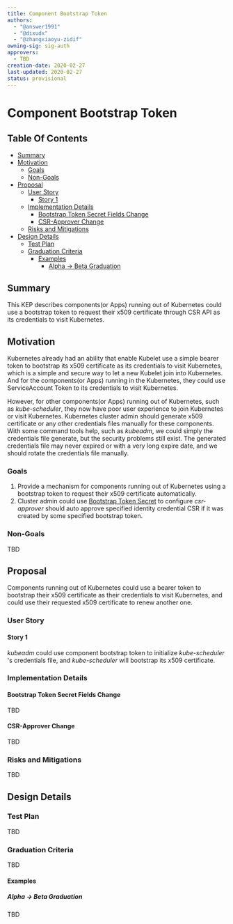 ```yaml
---
title: Component Bootstrap Token
authors:
  - "@answer1991"
  - "@dixudx"
  - "@zhangxiaoyu-zidif"
owning-sig: sig-auth
approvers:
  - TBD
creation-date: 2020-02-27
last-updated: 2020-02-27
status: provisional
---
```


# Component Bootstrap Token

## Table Of Contents

<!-- toc -->
- [Summary](#summary)
- [Motivation](#motivation)
  - [Goals](#goals)
  - [Non-Goals](#non-goals)
- [Proposal](#proposal)
  - [User Story](#user-story)
    - [Story 1](#story-1)
  - [Implementation Details](#implementation-details)
    - [Bootstrap Token Secret Fields Change](#bootstrap-token-secret-fields-change)
    - [CSR-Approver Change](#csr-approver-change)
  - [Risks and Mitigations](#risks-and-mitigations)
- [Design Details](#design-details)
  - [Test Plan](#test-plan)
  - [Graduation Criteria](#graduation-criteria)
    - [Examples](#examples)
      - [Alpha -&gt; Beta Graduation](#alpha---beta-graduation)
<!-- /toc -->

## Summary

This KEP describes components(or Apps) running out of Kubernetes could use a bootstrap token to request their x509 
certificate through CSR API as its credentials to visit Kubernetes. 

## Motivation

Kubernetes already had an ability that enable Kubelet use a simple bearer token to bootstrap its x509 certificate as 
its credentials to visit Kubernetes, which is a simple and secure way to let a new Kubelet join into Kubernetes. 
And for the components(or Apps) running in the Kubernetes, they could use ServiceAccount Token to its credentials to 
visit Kubernetes.

However, for other components(or Apps) running out of Kubernetes, such as *kube-scheduler*, 
they now have poor user experience to join Kubernetes or visit Kubernetes. 
Kubernetes cluster admin should generate x509 certificate or any other credentials files manually for these components. 
With some command tools help, such as *kubeadm*,  we could simply the credentials file generate, but the security problems still exist. 
The generated credentials file may never expired or with a very long expire date, and we should rotate the credentials file manually.

### Goals

1. Provide a mechanism for components running out of Kubernetes using a bootstrap token to request their x509 certificate automatically.
2. Cluster admin could use [Bootstrap Token Secret](https://kubernetes.io/docs/reference/access-authn-authz/bootstrap-tokens/#bootstrap-token-secret-format) 
to configure *csr-approver* should auto approve specified identity credential CSR if it was created by some specified bootstrap token.

### Non-Goals

TBD

## Proposal

Components running out of Kubernetes could use a bearer token to bootstrap their x509 certificate as their credentials 
to visit Kubernetes, and could use their requested x509 certificate to renew another one.

### User Story

#### Story 1

*kubeadm* could use component bootstrap token to initialize *kube-scheduler* 's credentials file, and *kube-scheduler* will bootstrap its x509 certificate.

### Implementation Details

#### Bootstrap Token Secret Fields Change

TBD

#### CSR-Approver Change

TBD

### Risks and Mitigations

TBD

## Design Details

### Test Plan

TBD

### Graduation Criteria

TBD



#### Examples



##### Alpha -> Beta Graduation

TBD